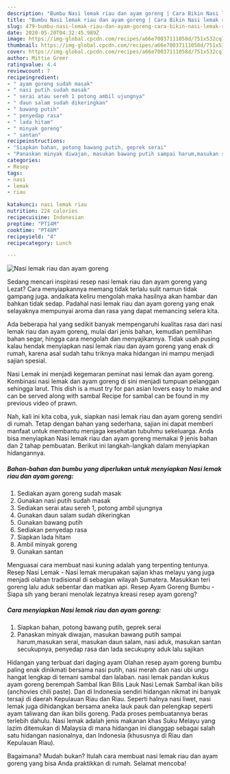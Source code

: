 ```yaml
---
description: "Bumbu Nasi lemak riau dan ayam goreng | Cara Bikin Nasi lemak riau dan ayam goreng Yang Paling Enak"
title: "Bumbu Nasi lemak riau dan ayam goreng | Cara Bikin Nasi lemak riau dan ayam goreng Yang Paling Enak"
slug: 479-bumbu-nasi-lemak-riau-dan-ayam-goreng-cara-bikin-nasi-lemak-riau-dan-ayam-goreng-yang-paling-enak
date: 2020-05-20T04:32:45.989Z
image: https://img-global.cpcdn.com/recipes/a66e70037111058d/751x532cq70/nasi-lemak-riau-dan-ayam-goreng-foto-resep-utama.jpg
thumbnail: https://img-global.cpcdn.com/recipes/a66e70037111058d/751x532cq70/nasi-lemak-riau-dan-ayam-goreng-foto-resep-utama.jpg
cover: https://img-global.cpcdn.com/recipes/a66e70037111058d/751x532cq70/nasi-lemak-riau-dan-ayam-goreng-foto-resep-utama.jpg
author: Mittie Greer
ratingvalue: 4.4
reviewcount: 7
recipeingredient:
- " ayam goreng sudah masak"
- " nasi putih sudah masak"
- " serai atau sereh 1 potong ambil ujungnya"
- " daun salam sudah dikeringkan"
- " bawang putih"
- " penyedap rasa"
- " lada hitam"
- " minyak goreng"
- " santan"
recipeinstructions:
- "Siapkan bahan, potong bawang putih, geprek serai"
- "Panaskan minyak diwajan, masukan bawang putih sampai harum,masukan serai, masukan daun salam, nasi aduk, masukan santan secukupnya, penyedap rasa dan lada secukupny aduk lalu sajikan"
categories:
- Resep
tags:
- nasi
- lemak
- riau

katakunci: nasi lemak riau 
nutrition: 224 calories
recipecuisine: Indonesian
preptime: "PT14M"
cooktime: "PT48M"
recipeyield: "4"
recipecategory: Lunch

---
```



![Nasi lemak riau dan ayam goreng](https://img-global.cpcdn.com/recipes/a66e70037111058d/751x532cq70/nasi-lemak-riau-dan-ayam-goreng-foto-resep-utama.jpg)

Sedang mencari inspirasi resep nasi lemak riau dan ayam goreng yang Lezat? Cara menyiapkannya memang tidak terlalu sulit namun tidak gampang juga. andaikata keliru mengolah maka hasilnya akan hambar dan bahkan tidak sedap. Padahal nasi lemak riau dan ayam goreng yang enak selayaknya mempunyai aroma dan rasa yang dapat memancing selera kita.

Ada beberapa hal yang sedikit banyak mempengaruhi kualitas rasa dari nasi lemak riau dan ayam goreng, mulai dari jenis bahan, kemudian pemilihan bahan segar, hingga cara mengolah dan menyajikannya. Tidak usah pusing kalau hendak menyiapkan nasi lemak riau dan ayam goreng yang enak di rumah, karena asal sudah tahu triknya maka hidangan ini mampu menjadi sajian spesial.

Nasi Lemak ini menjadi kegemaran peminat nasi lemak dan ayam goreng. Kombinasi nasi lemak dan ayam goreng di sini menjadi tumpuan pelanggan sehingga larut. This dish is a must try for pan asian lovers easy to make and can be served along with sambal Recipe for sambal can be found in my previous video of prawn.


Nah, kali ini kita coba, yuk, siapkan nasi lemak riau dan ayam goreng sendiri di rumah. Tetap dengan bahan yang sederhana, sajian ini dapat memberi manfaat untuk membantu menjaga kesehatan tubuhmu sekeluarga. Anda bisa menyiapkan Nasi lemak riau dan ayam goreng memakai 9 jenis bahan dan 2 tahap pembuatan. Berikut ini langkah-langkah dalam menyiapkan hidangannya.

<!--inarticleads1-->

##### Bahan-bahan dan bumbu yang diperlukan untuk menyiapkan Nasi lemak riau dan ayam goreng:

1. Sediakan  ayam goreng sudah masak
1. Gunakan  nasi putih sudah masak
1. Sediakan  serai atau sereh 1, potong ambil ujungnya
1. Gunakan  daun salam sudah dikeringkan
1. Gunakan  bawang putih
1. Sediakan  penyedap rasa
1. Siapkan  lada hitam
1. Ambil  minyak goreng
1. Gunakan  santan


Menguasai cara membuat nasi kuning adalah yang terpenting tentunya. Resep Nasi Lemak - Nasi lemak merupakan sajian khas melayu yang juga menjadi olahan tradisional di sebagian wilayah Sumatera. Masukkan teri goreng lalu aduk sebentar dan matikan api. Resep Ayam Goreng Bumbu - Siapa sih yang berani menolak lezatnya kreasi resep ayam goreng? 

<!--inarticleads2-->

##### Cara menyiapkan Nasi lemak riau dan ayam goreng:

1. Siapkan bahan, potong bawang putih, geprek serai
1. Panaskan minyak diwajan, masukan bawang putih sampai harum,masukan serai, masukan daun salam, nasi aduk, masukan santan secukupnya, penyedap rasa dan lada secukupny aduk lalu sajikan


Hidangan yang terbuat dari daging ayam Olahan resep ayam goreng bumbu paling enak dinikmati bersama nasi putih, nasi merah dan nasi ubi ungu hangat lengkap di temani sambal dan lalaban. nasi lemak pandan kukus ayam goreng berempah Sambal Ikan Bilis Lauk Nasi Lemak Sambal ikan bilis (anchovies chili paste). Dan di Indonesia sendiri hidangan nikmat ini banyak tersaji di daerah Kepulauan Riau dan Riau. Seperti halnya nasi liwet, nasi lemak juga dihidangkan bersama aneka lauk pauk dan pelengkap seperti ayam taliwang dan ikan bilis goreng. Pada proses pembuatannya beras terlebih dahulu. Nasi lemak adalah jenis makanan khas Suku Melayu yang lazim ditemukan di Malaysia di mana hidangan ini dianggap sebagai salah satu hidangan nasionalnya, dan Indonesia (khususnya di Riau dan Kepulauan Riau). 

Bagaimana? Mudah bukan? Itulah cara membuat nasi lemak riau dan ayam goreng yang bisa Anda praktikkan di rumah. Selamat mencoba!
